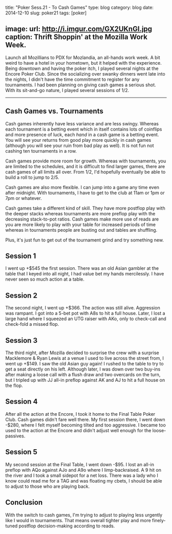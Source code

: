 title: "Poker Sess.21 - To Cash Games"
type: blog
category: blog
date: 2014-12-10
slug: poker21
tags: [poker]

image:
    url: http://i.imgur.com/GX2UKnGl.jpg
    caption: Thrift Shoppin' at the Mozilla Work Week.
---

Launch all Mozillians to PDX for Mozlandia, an all-hands work week. A bit weird
to have a hotel in your hometown, but it helped with the experience. Being
downtown and having the poker itch, I played several nights at the Encore Poker
Club. Since the socializing over swanky dinners went late into the nights, I
didn't have the time commitment to register for any tournaments. I had been
planning on giving cash games a serious shot. With its sit-and-go nature,
I played several sessions of $1/$2.

---

## Cash Games vs. Tournaments

Cash games inherently have less variance and are less swingy. Whereas each
tournament is a betting event which in itself contains lots of coinflips and
more presence of luck, each *hand* in a cash game is a betting event. You will
see your returns from good play more quickly in cash games (although you will
see your ruin from bad play as well). It is not fun not cashing ten tournaments
in a row.

Cash games provide more room for growth. Whereas with tournaments, you are
limited to the schedules, and it is difficult to find larger games, there are
cash games of all limits all over. From $1/$2, I'd hopefully eventually be able
to build a roll to jump to $2/$5.

Cash games are also more flexible. I can jump into a game any time even after
midnight. With tournaments, I have to get to the club at 11am or 1pm or 7pm or
whatever.

Cash games take a different kind of skill. They have more postflop play with
the deeper stacks whereas tournaments are more preflop play with the decreasing
stack-to-pot ratios. Cash games make more use of reads are you are more likely
to play with your table for increased periods of time whereas in tournaments
people are busting out and tables are shuffling.

Plus, it's just fun to get out of the tournament grind and try something new.

## Session 1

I went up +$545 the first session. There was an old Asian gambler at the table
that I keyed into all night, I had value bet my hands mercilessly. I have never
seen so much action at a table.

## Session 2

The second night, I went up +$366. The action was still alive. Aggression was
rampant. I got into a 5-bet pot with A8s to hit a full house. Later, I lost
a large hand where I squeezed an UTG raiser with AKo, only to check-call and
check-fold a missed flop.

## Session 3

The third night, after Mozilla decided to surprise the crew with a surprise
Macklemore & Ryan Lewis at a venue I used to live across the street from, I
went up +$149. I saw the old Asian guy again! I rushed to the table to try to
get a seat directly on his left. Although later, I was down over two buy-ins
after making a loose call with a flush draw and two overcards on the turn, but
I tripled up with JJ all-in preflop against AK and AJ to hit a full house on
the flop.

## Session 4

After all the action at the Encore, I took it home to the Final Table Poker
Club. Cash games didn't fare well there. My first session there, I went down
-$280, where I felt myself becoming tilted and too aggressive. I became too
used to the action at the Encore and didn't adjust well enough for the
loose-passives.

## Session 5

My second session at the Final Table, I went down -$95. I lost an all-in
preflop with AQo against AJo and A9o where I limp-backraised. A 9 hit on the
river and I took a small sidepot for a net loss. There was a lady who I know
could read me for a TAG and was floating my cbets, I should be able to adjust
to those who are playing back.

## Conclusion

With the switch to cash games, I'm trying to adjust to playing less urgently
like I would in tournaments. That means overall tighter play and more
finely-tuned postflop decision-making according to reads.
